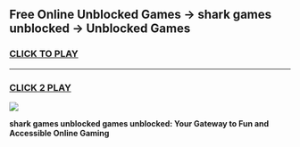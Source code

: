 
## Free Online Unblocked Games → shark games unblocked → Unblocked Games
<h3>
<a href="https://premium.freeplayer.one?title=shark_games_unblocked&ref=21F">CLICK TO PLAY</a></h3>
<hr>

<h3>
<a href="https://premium.freeplayer.one?title=shark_games_unblocked&ref=21F">CLICK 2 PLAY</a>
  
</h3>

<a href="https://premium.freeplayer.one?title=shark_games_unblocked&ref=21F/"><img src="https://clearcache.store/games.png"></a>


**shark games unblocked games unblocked: Your Gateway to Fun and Accessible Online Gaming**
